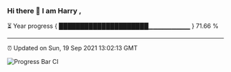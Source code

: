 ### Hi there 👋 I am Harry , 

⏳ Year progress { █████████████████████▁▁▁▁▁▁▁▁▁ } 71.66 %

---

⏰ Updated on Sun, 19 Sep 2021 13:02:13 GMT

![Progress Bar CI](https://github.com/duykhang68/duykhang68/workflows/Progress%20Bar%20CI/badge.svg)
